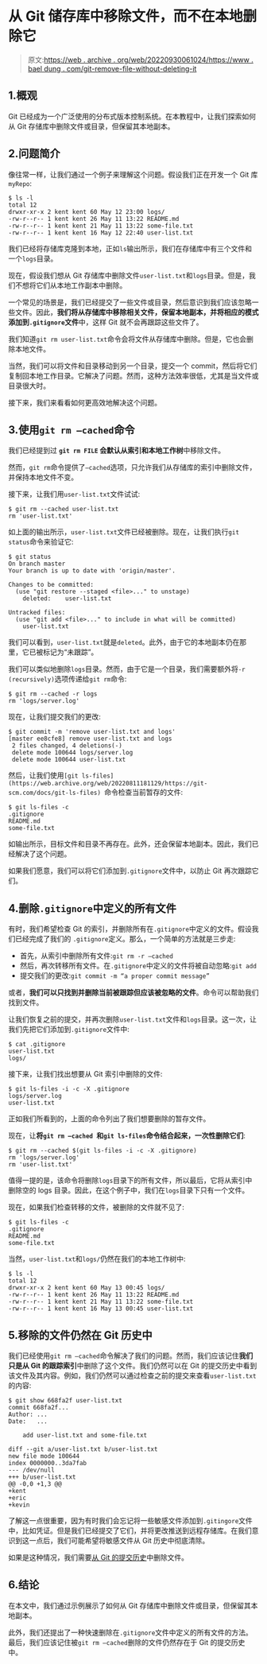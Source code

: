# 从 Git 储存库中移除文件，而不在本地删除它

> 原文:[https://web . archive . org/web/20220930061024/https://www . bael dung . com/git-remove-file-without-deleting-it](https://web.archive.org/web/20220930061024/https://www.baeldung.com/git-remove-file-without-deleting-it)

## 1.概观

Git 已经成为一个广泛使用的分布式版本控制系统。在本教程中，让我们探索如何从 Git 存储库中删除文件或目录，但保留其本地副本。

## 2.问题简介

像往常一样，让我们通过一个例子来理解这个问题。假设我们正在开发一个 Git 库`myRepo`:

```
$ ls -l
total 12
drwxr-xr-x 2 kent kent 60 May 12 23:00 logs/
-rw-r--r-- 1 kent kent 26 May 11 13:22 README.md
-rw-r--r-- 1 kent kent 21 May 11 13:22 some-file.txt
-rw-r--r-- 1 kent kent 16 May 12 22:40 user-list.txt
```

我们已经将存储库克隆到本地，正如`ls`输出所示，我们在存储库中有三个文件和一个`logs`目录。

现在，假设我们想从 Git 存储库中删除文件`user-list.txt`和`logs`目录。但是，我们不想将它们从本地工作副本中删除。

一个常见的场景是，我们已经提交了一些文件或目录，然后意识到我们应该忽略一些文件。因此，**我们将从存储库中移除相关文件，保留本地副本，并将相应的模式添加到`.gitignore`文件**中，这样 Git 就不会再跟踪这些文件了。

我们知道`git rm user-list.txt`命令会将文件从存储库中删除。但是，它也会删除本地文件。

当然，我们可以将文件和目录移动到另一个目录，提交一个 commit，然后将它们复制回本地工作目录。它解决了问题。然而，这种方法效率很低，尤其是当文件或目录很大时。

接下来，我们来看看如何更高效地解决这个问题。

## 3.使用`git rm –cached`命令

我们已经提到过 **`git rm FILE` 会默认从索引和本地工作树**中移除文件。

然而，`git rm`命令提供了`–cached`选项，只允许我们从存储库的索引中删除文件，并保持本地文件不变。

接下来，让我们用`user-list.txt`文件试试:

```
$ git rm --cached user-list.txt
rm 'user-list.txt' 
```

如上面的输出所示，`user-list.txt`文件已经被删除。现在，让我们执行`git status`命令来验证它:

```
$ git status
On branch master
Your branch is up to date with 'origin/master'.

Changes to be committed:
  (use "git restore --staged <file>..." to unstage)
	deleted:    user-list.txt

Untracked files:
  (use "git add <file>..." to include in what will be committed)
	user-list.txt 
```

我们可以看到，`user-list.txt`就是`deleted`。此外，由于它的本地副本仍在那里，它已被标记为“未跟踪”。

我们可以类似地删除`logs`目录。然而，由于它是一个目录，我们需要额外将`-r (recursively)`选项传递给`git rm`命令:

```
$ git rm --cached -r logs
rm 'logs/server.log'
```

现在，让我们提交我们的更改:

```
$ git commit -m 'remove user-list.txt and logs'
[master ee8cfe8] remove user-list.txt and logs
 2 files changed, 4 deletions(-)
 delete mode 100644 logs/server.log
 delete mode 100644 user-list.txt 
```

然后，让我们使用`[git ls-files](https://web.archive.org/web/20220811181129/https://git-scm.com/docs/git-ls-files) `命令检查当前暂存的文件:

```
$ git ls-files -c
.gitignore
README.md
some-file.txt 
```

如输出所示，目标文件和目录不再存在。此外，还会保留本地副本。因此，我们已经解决了这个问题。

如果我们愿意，我们可以将它们添加到`.gitignore`文件中，以防止 Git 再次跟踪它们。

## 4.删除`.gitignore`中定义的所有文件

有时，我们希望检查 Git 的索引，并删除所有在`.gitignore`中定义的文件。假设我们已经完成了我们的 `.gitignore`定义。那么，一个简单的方法就是三步走:

*   首先，从索引中删除所有文件:`git rm -r –cached`
*   然后，再次转移所有文件。在`.gitignore`中定义的文件将被自动忽略:`git add`
*   提交我们的更改:`git commit -m “a proper commit message”`

或者，**我们可以只找到并删除当前被跟踪但应该被忽略的文件**。命令可以帮助我们找到文件。

让我们恢复之前的提交，并再次删除`user-list.txt`文件和`logs`目录。这一次，让我们先把它们添加到`.gitignore`文件中:

```
$ cat .gitignore
user-list.txt
logs/ 
```

接下来，让我们找出想要从 Git 索引中删除的文件:

```
$ git ls-files -i -c -X .gitignore
logs/server.log
user-list.txt 
```

正如我们所看到的，上面的命令列出了我们想要删除的暂存文件。

现在，让**将`git rm –cached `和`git ls-files`命令结合起来，一次性删除它们**:

```
$ git rm --cached $(git ls-files -i -c -X .gitignore)
rm 'logs/server.log'
rm 'user-list.txt'
```

值得一提的是，该命令将删除`logs`目录下的所有文件，所以最后，它将从索引中删除空的 logs 目录。因此，在这个例子中，我们在`logs`目录下只有一个文件。

现在，如果我们检查转移的文件，被删除的文件就不见了:

```
$ git ls-files -c
.gitignore
README.md
some-file.txt 
```

当然，`user-list.txt`和`logs/`仍然在我们的本地工作树中:

```
$ ls -l
total 12
drwxr-xr-x 2 kent kent 60 May 13 00:45 logs/
-rw-r--r-- 1 kent kent 26 May 11 13:22 README.md
-rw-r--r-- 1 kent kent 21 May 11 13:22 some-file.txt
-rw-r--r-- 1 kent kent 16 May 13 00:45 user-list.txt
```

## 5.移除的文件仍然在 Git 历史中

我们已经使用`git rm –cached`命令解决了我们的问题。然而，我们应该记住**我们只是从 Git 的跟踪索引**中删除了这个文件。我们仍然可以在 Git 的提交历史中看到该文件及其内容。例如，我们仍然可以通过检查之前的提交来查看`user-list.txt`的内容:

```
$ git show 668fa2f user-list.txt
commit 668fa2f...
Author: ...
Date:   ...

    add user-list.txt and some-file.txt

diff --git a/user-list.txt b/user-list.txt
new file mode 100644
index 0000000..3da7fab
--- /dev/null
+++ b/user-list.txt
@@ -0,0 +1,3 @@
+kent
+eric
+kevin 
```

了解这一点很重要，因为有时我们会忘记将一些敏感文件添加到`.gitingore`文件中，比如凭证。但是我们已经提交了它们，并将更改推送到远程存储库。在我们意识到这一点后，我们可能希望将敏感文件从 Git 历史中彻底清除。

如果是这种情况，我们需要[从 Git 的提交历史](/web/20220811181129/https://www.baeldung.com/git-remove-file-commit-history)中删除文件。

## 6.结论

在本文中，我们通过示例展示了如何从 Git 存储库中删除文件或目录，但保留其本地副本。

此外，我们还提出了一种快速删除在`.gitignore`文件中定义的所有文件的方法。最后，我们应该记住被`git rm –cached`删除的文件仍然存在于 Git 的提交历史中。